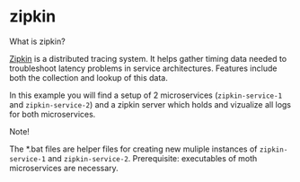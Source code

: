 # zipkin

What is zipkin?

[Zipkin](https://zipkin.io) is a distributed tracing system. 
It helps gather timing data needed to troubleshoot latency problems in service architectures. Features include both the collection and lookup of this data.


In this example you will find a setup of 2 microservices (`zipkin-service-1` and `zipkin-service-2`) and a zipkin server which holds and vizualize all logs for both microservices.


Note!

The *.bat files are helper files for creating new muliple instances of `zipkin-service-1` and `zipkin-service-2`.
Prerequisite: executables of moth microservices are necessary.
